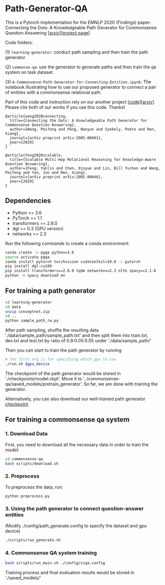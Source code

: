 # Path-Generator-QA 

This is a Pytorch implementation for the EMNLP 2020 (Findings) paper: 
Connecting the Dots: A Knowledgeable Path Generator for Commonsense Question Answering [[arxiv](https://arxiv.org/abs/2005.00691)][[project page](https://wangpf3.github.io/pathgen-project-page/)]

Code folders: 

(1) `learning-generator`: conduct path sampling and then train the path generator.

(2) `commonse-qa`: use the generator to generate paths and then train the qa system on task dataset.

(3) `A-Commonsense-Path-Generator-for-Connecting-Entities.ipynb`: The notebook illustrating how to use our proposed generator to connect a pair of entities with a commonsense relational path. 

Part of this code and instruction rely on our another project [[code](https://github.com/INK-USC/MHGRN)][[arxiv](https://arxiv.org/abs/2005.00646)].  Please cite both of our works if you use this code. Thanks!
```
@article{wang2020connecting,
  title={Connecting the Dots: A Knowledgeable Path Generator for Commonsense Question Answering},
  author={Wang, Peifeng and Peng, Nanyun and Szekely, Pedro and Ren, Xiang},
  journal={arXiv preprint arXiv:2005.00691}, 
  year={2020}
}

@article{feng2020scalable,
  title={Scalable Multi-Hop Relational Reasoning for Knowledge-Aware Question Answering},
  author={Feng, Yanlin and Chen, Xinyue and Lin, Bill Yuchen and Wang, Peifeng and Yan, Jun and Ren, Xiang},
  journal={arXiv preprint arXiv:2005.00646},
  year={2020}
}
```

## Dependencies

- Python >= 3.6
- PyTorch == 1.1
- transformers == 2.8.0
- dgl == 0.3 (GPU version)
- networkx == 2.3

Run the following commands to create a conda environment:

```bash
conda create -n pgqa python=3.6
source activate pgqa
conda install pytorch torchvision cudatoolkit=10.0 -c pytorch
pip install dgl-cu100
pip install transformers==2.8.0 tqdm networkx==2.3 nltk spacy==2.1.6
python -m spacy download en
```

## For training a path generator

```bash
cd learning-generator
cd data
unzip conceptnet.zip
cd ..
python sample_path_rw.py
```

After path sampling, shuffle the resulting data './data/sample_path/sample_path.txt'
and then split them into train.txt, dev.txt and test.txt by ratio of 0.9:0.05:0.05 under './data/sample_path/'

Then you can start to train the path generator by running
```bash
# the first arg is for specifying which gpu to use
./run.sh $gpu_device
```

The checkpoint of the path generator would be stored in './checkpoints/model.ckpt'. 
Move it to '../commonsense-qa/saved_models/pretrain_generator'.
So far, we are done with training the generator.

Alternatively, you can also download our well-trained path generator [checkpoint](https://drive.google.com/file/d/1dQNxyiP4g4pdFQD6EPMQdzNow9sQevqD/view?usp=sharing).

## For training a commonsense qa system

### 1. Download Data

First, you need to download all the necessary data in order to train the model:

```bash
cd commonsense-qa
bash scripts/download.sh
```

### 2. Preprocess

To preprocess the data, run:

```bash
python preprocess.py
```

### 3. Using the path generator to connect question-answer entities

(Modify ./config/path_generate.config to specify the dataset and gpu device)

```bash
./scripts/run_generate.sh
```

### 4. Commonsense QA system training

```bash
bash scripts/run_main.sh ./config/csqa.config
```
Training process and final evaluation results would be stored in './saved_models/'

